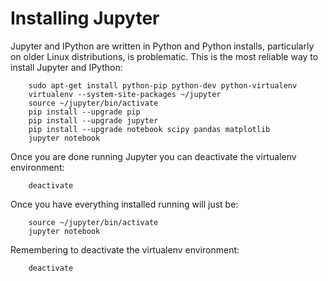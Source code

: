 Installing Jupyter
==================

Jupyter and IPython are written in Python and Python installs, particularly on
older Linux distributions, is problematic. This is the most reliable way
to install Jupyter and IPython:

        sudo apt-get install python-pip python-dev python-virtualenv
        virtualenv --system-site-packages ~/jupyter
        source ~/jupyter/bin/activate
        pip install --upgrade pip
        pip install --upgrade jupyter
        pip install --upgrade notebook scipy pandas matplotlib
        jupyter notebook

Once you are done running Jupyter you can deactivate the virtualenv
environment:

        deactivate

Once you have everything installed running will just be:

        source ~/jupyter/bin/activate
        jupyter notebook

Remembering to deactivate the virtualenv environment:

        deactivate
